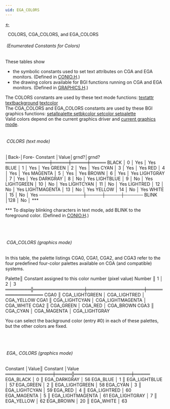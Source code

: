 ```yaml
---
uid: EGA_COLORS
---
```

<a class="whitespacepre" href="#" onclick="window.history.back()"> ← </a>

&nbsp;&nbsp;COLORS, CGA_COLORS, and EGA_COLORS
######  &nbsp;(Enumerated Constants for Colors)&nbsp;

These tables show
* the symbolic constants used to set text attributes on CGA and EGA monitors. (Defined in <a href="#" onclick="alert('Only graphics library available.');">CONIO.H</a>.)
* the drawing colors available for BGI functions running on CGA and EGA monitors. (Defined in [GRAPHICS.H](graphics.md).)

<div class="data">
The COLORS constants are used by these text mode functions: <a href="#" onclick="alert('Only graphics library available.');">  textattr      </a>
<a href="#" onclick="alert('Only graphics library available.');">  textbackground</a> <a href="#" onclick="alert('Only graphics library available.');">  textcolor      </a><br>
The CGA_COLORS and EGA_COLORS constants are used by these BGI graphics
functions: <a href="setallpalette.md">  setallpalette </a> <a href="setbkcolor.md">  setbkcolor    </a> <a href="setcolor.md">  setcolor      </a> <a href="setpalette.md">  setpalette    </a><br>
Valid colors depend on the current graphics driver and <a href="graphics_modes.md">current graphics mode</a>.<br><br>
</div>

###### &nbsp;COLORS (text mode)&nbsp;

<div class="data">
                     │Back-│Fore-
  Constant     │Value│grnd?│grnd?
 ══════════════╪═════╪═════╪═════
  BLACK        │  0  │ Yes │ Yes
  BLUE         │  1  │ Yes │ Yes
  GREEN        │  2  │ Yes │ Yes
  CYAN         │  3  │ Yes │ Yes
  RED          │  4  │ Yes │ Yes
  MAGENTA      │  5  │ Yes │ Yes
  BROWN        │  6  │ Yes │ Yes
  LIGHTGRAY    │  7  │ Yes │ Yes
  DARKGRAY     │  8  │ No  │ Yes
  LIGHTBLUE    │  9  │ No  │ Yes
  LIGHTGREEN   │ 10  │ No  │ Yes
  LIGHTCYAN    │ 11  │ No  │ Yes
  LIGHTRED     │ 12  │ No  │ Yes
  LIGHTMAGENTA │ 13  │ No  │ Yes
  YELLOW       │ 14  │ No  │ Yes
  WHITE        │ 15  │ No  │ Yes
 ──────────────┼─────┼─────┼──────
  BLINK        │128  │ No  │ ***<br>
</div>

\*** To display blinking characters in text mode, add BLINK to the foreground color. (Defined in <a href="#" onclick="alert('Only graphics library available.');">CONIO.H</a>.)

<br>
<br>

###### &nbsp;CGA_COLORS (graphics mode)&nbsp;

In this table, the palette listings CGA0, CGA1, CGA2, and CGA3 refer to the four predefined four-color palettes available on CGA (and compatible) systems.

<div class="data">
  Palette║ Constant assigned to this color number (pixel value)
  Number ║       1        │        2         │        3
 ════════╬════════════════╪══════════════════╪═════════════════
   CGA0  ║ CGA_LIGHTGREEN │ CGA_LIGHTRED     │ CGA_YELLOW
   CGA1  ║ CGA_LIGHTCYAN  │ CGA_LIGHTMAGENTA │ CGA_WHITE
   CGA2  ║ CGA_GREEN      │ CGA_RED          │ CGA_BROWN
   CGA3  ║ CGA_CYAN       │ CGA_MAGENTA      │ CGA_LIGHTGRAY<br>
</div>

You can select the background color (entry #0) in each of these palettes, but the other colors are fixed.

<br>
<br>

###### &nbsp;EGA_ COLORS (graphics mode)&nbsp;

<div class="data">
  Constant      │Value║ Constant         │Value
 ═══════════════╪═════╬══════════════════╪═════
  EGA_BLACK     │  0  ║ EGA_DARKGRAY     │ 56
  EGA_BLUE      │  1  ║ EGA_LIGHTBLUE    │ 57
  EGA_GREEN     │  2  ║ EGA_LIGHTGREEN   │ 58
  EGA_CYAN      │  3  ║ EGA_LIGHTCYAN    │ 59
  EGA_RED       │  4  ║ EGA_LIGHTRED     │ 60
  EGA_MAGENTA   │  5  ║ EGA_LIGHTMAGENTA │ 61
  EGA_LIGHTGRAY │  7  ║ EGA_YELLOW       │ 62
  EGA_BROWN     │ 20  ║ EGA_WHITE        │ 63
</div>

<br>